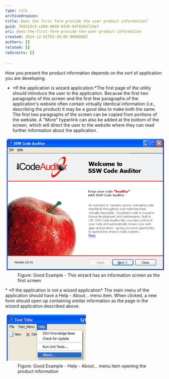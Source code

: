 ```yaml
---
type: rule
archivedreason: 
title: Does the first form provide the user product information?
guid: 76913dc9-cd08-48dd-9fd5-0d7020d72def
uri: does-the-first-form-provide-the-user-product-information
created: 2014-12-01T03:49:09.0000000Z
authors: []
related: []
redirects: []

---
```


How you present the product information depends on the sort of application you are                 developing.

<!--endintro-->

* *If the application is wizard application:*The first page of the utility should introduce the user to the application.
    Because the first two paragraphs of this screen and the first few paragraphs of the application's website often contain virtually identical information (i.e., describing the product) it may be a good idea to make both the same. The first two paragraphs of the screen can be copied from portions of the website.
    A "More" hyperlink can also be added at the bottom of the screen, which will direct the user to the website where they can read further information about the application.
<dl class="goodImage"><dt> 
            <img border="0" alt="ssw Code Auditor Welcome Screen" src="../../assets/CodeAuditorWelcome.gif" style="margin:5px;width:550px;">
         </dt><dd>Figure: Good Example - This wizard has an information screen as the first screen</dd></dl>
* *If the application is not a wizard application*
 The main menu of the application should have a Help - About... menu item. When clicked, a new form should open up containing similar information as the page in the wizard application described above.
<dl class="goodImage"><dt> 
            <img border="0" alt="Help About" src="../../assets/HelpAbout.jpg" style="margin:5px;width:254px;">
         </dt><dd> Figure: Good Example - Help - About... menu item opening the product information</dd></dl>

